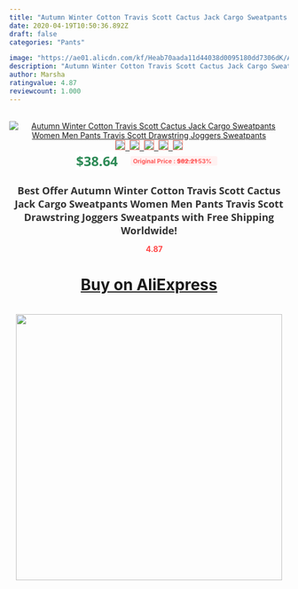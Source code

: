 ```yaml
---
title: "Autumn Winter Cotton Travis Scott Cactus Jack Cargo Sweatpants Women Men Pants Travis Scott Drawstring Joggers Sweatpants"
date: 2020-04-19T10:50:36.892Z
draft: false
categories: "Pants"

image: "https://ae01.alicdn.com/kf/Heab70aada11d44038d0095180dd7306dK/Autumn-Winter-Cotton-Travis-Scott-Cactus-Jack-Cargo-Sweatpants-Women-Men-Pants-Travis-Scott-Drawstring-Joggers.jpg"
description: "Autumn Winter Cotton Travis Scott Cactus Jack Cargo Sweatpants Women Men Pants Travis Scott Drawstring Joggers Sweatpants"
author: Marsha
ratingvalue: 4.87
reviewcount: 1.000
---
```

<br>
<div style="text-align: center;">
<a href="https://s.click.aliexpress.com/e/_A7i3bf" target="_blank" rel="nofollow noopener noreferrer"><img alt="Autumn Winter Cotton Travis Scott Cactus Jack Cargo Sweatpants Women Men Pants Travis Scott Drawstring Joggers Sweatpants" class="magnifier-image" src="https://ae01.alicdn.com/kf/Heab70aada11d44038d0095180dd7306dK/Autumn-Winter-Cotton-Travis-Scott-Cactus-Jack-Cargo-Sweatpants-Women-Men-Pants-Travis-Scott-Drawstring-Joggers.jpg_640x640.jpg">
<br>
<img style="border:1px solid salmon" src="https://ae01.alicdn.com/kf/Heab70aada11d44038d0095180dd7306dK/Autumn-Winter-Cotton-Travis-Scott-Cactus-Jack-Cargo-Sweatpants-Women-Men-Pants-Travis-Scott-Drawstring-Joggers.jpg_120x120.jpg">&nbsp;&nbsp;<img style="border:1px solid salmon" src="https://ae01.alicdn.com/kf/Hbfeaf4f403ce431cbaa2faa11a43d3008/Autumn-Winter-Cotton-Travis-Scott-Cactus-Jack-Cargo-Sweatpants-Women-Men-Pants-Travis-Scott-Drawstring-Joggers.jpg_120x120.jpg">&nbsp;&nbsp;<img style="border:1px solid salmon" src="https://ae01.alicdn.com/kf/H450c4542c17d4731bd0899d1261b24ccB/Autumn-Winter-Cotton-Travis-Scott-Cactus-Jack-Cargo-Sweatpants-Women-Men-Pants-Travis-Scott-Drawstring-Joggers.jpg_120x120.jpg">&nbsp;&nbsp;<img style="border:1px solid salmon" src="https://ae01.alicdn.com/kf/H593d6a8d3ea24bfb9f81cecf7a4c098ez/Autumn-Winter-Cotton-Travis-Scott-Cactus-Jack-Cargo-Sweatpants-Women-Men-Pants-Travis-Scott-Drawstring-Joggers.jpg_120x120.jpg">&nbsp;&nbsp;<img style="border:1px solid salmon" src="https://ae01.alicdn.com/kf/Hf5fed5a60f29410eac1dca6e57e01ab9F/Autumn-Winter-Cotton-Travis-Scott-Cactus-Jack-Cargo-Sweatpants-Women-Men-Pants-Travis-Scott-Drawstring-Joggers.jpg_120x120.jpg"></a></div><br0>
<div style="text-align: center;"><span style="background-color: white; border: 0px; box-sizing: border-box; color: seagreen; display: inline-block; font-family: &quot;open sans&quot; , &quot;arial&quot; , &quot;helvetica&quot; , sans-serif , &quot;heiti&quot;; font-size: 24px; font-stretch: inherit; font-weight: 700; line-height: inherit; margin: 0px 10px 0px 0px; padding: 0px; vertical-align: middle;">$38.64 </span>
<span style="background: rgb(255 , 241 , 241); border-radius: 3px; border: 0px; box-sizing: border-box; color: #ff4747; display: inline-block; font-family: inherit; font-size: 12px; font-stretch: inherit; font-style: inherit; font-variant: inherit; font-weight: 600; line-height: inherit; margin: 0px; padding: 2px 5px; transform: scale(0.9); vertical-align: middle;">Original Price : <b style="text-decoration: line-through;">$82.21 </b> 53%&nbsp;&nbsp;</span></div>
<h1 style="color: #333333; display: inline-block; font-family: &quot;open sans&quot; , &quot;arial&quot; , &quot;helvetica&quot; , sans-serif , &quot;heiti&quot;; font-size: 18px; font-stretch: inherit; font-weight: 700; text-align: center;">Best Offer Autumn Winter Cotton Travis Scott Cactus Jack Cargo Sweatpants Women Men Pants Travis Scott Drawstring Joggers Sweatpants with Free Shipping Worldwide!</h1>
<div style="color: #ff4747; text-align: center;">
<img src="https://4.bp.blogspot.com/-M0ZcTcb-5uY/XleCXlxnR4I/AAAAAAAAAEc/OrjgMkXV1oMQFaCRZj5HQwOCBcu3w1FegCPcBGAYYCw/s1600/star.png" style="height: 15px;">&nbsp;<b>4.87</b></div>
<div class="button_cont" align="center"><a class="buynow_a" href="https://s.click.aliexpress.com/e/_A7i3bf" target="_blank" rel="nofollow noopener noreferrer"><H1>Buy on AliExpress</H1></a></div><br>
<div class="separator" style="clear: both; text-align: center;">
<img src="https://lh3.googleusercontent.com/-pTy5HemUv9M/XlePHvY0dAI/AAAAAAAAAE4/0nX5iRUoIWY8eMW9Dpxeirr157OZliDIgCLcBGAsYHQ/s1600/badge.gif" width="480">
</div>
